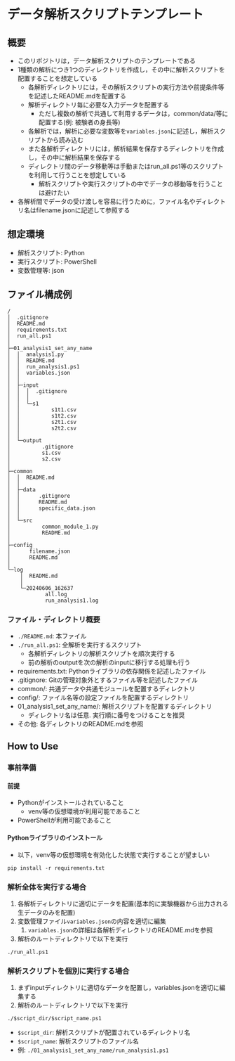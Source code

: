 # データ解析スクリプトテンプレート

## 概要

* このリポジトリは，データ解析スクリプトのテンプレートである
* 1種類の解析につき1つのディレクトリを作成し，その中に解析スクリプトを配置することを想定している
    * 各解析ディレクトリには，その解析スクリプトの実行方法や前提条件等を記述したREADME.mdを配置する
    * 解析ディレクトリ毎に必要な入力データを配置する
        * ただし複数の解析で共通して利用するデータは，common/data/等に配置する(例: 被験者の身長等)
    * 各解析では，解析に必要な変数等を`variables.json`に記述し，解析スクリプトから読み込む
    * また各解析ディレクトリには，解析結果を保存するディレクトリを作成し，その中に解析結果を保存する
    * ディレクトリ間のデータ移動等は手動またはrun_all.ps1等のスクリプトを利用して行うことを想定している
        * 解析スクリプトや実行スクリプトの中でデータの移動等を行うことは避けたい
* 各解析間でデータの受け渡しを容易に行うために，ファイル名やディレクトリ名はfilename.jsonに記述して参照する

## 想定環境

* 解析スクリプト: Python
* 実行スクリプト: PowerShell
* 変数管理等: json

## ファイル構成例

```plaintext
/
│  .gitignore
│  README.md
│  requirements.txt
│  run_all.ps1
│
├─01_analysis1_set_any_name
│  │  analysis1.py
│  │  README.md
│  │  run_analysis1.ps1
│  │  variables.json
│  │
│  ├─input
│  │  │  .gitignore
│  │  │
│  │  └─s1
│  │          s1t1.csv
│  │          s1t2.csv
│  │          s2t1.csv
│  │          s2t2.csv
│  │
│  └─output
│          .gitignore
│          s1.csv
│          s2.csv
│
├─common
│  │  README.md
│  │
│  ├─data
│  │      .gitignore
│  │      README.md
│  │      specific_data.json
│  │
│  └─src
│          common_module_1.py
│          README.md
│
├─config
│      filename.json
│      README.md
│
└─log
    │  README.md
    │
    └─20240606_162637
            all.log
            run_analysis1.log

```

### ファイル・ディレクトリ概要

* `./README.md`: 本ファイル
* `./run_all.ps1`: 全解析を実行するスクリプト
    * 各解析ディレクトリの解析スクリプトを順次実行する
    * 前の解析のoutputを次の解析のinputに移行する処理も行う
* requirements.txt: Pythonライブラリの依存関係を記述したファイル
* .gitignore: Gitの管理対象外とするファイル等を記述したファイル
* common/: 共通データや共通モジュールを配置するディレクトリ
* config/: ファイル名等の設定ファイルを配置するディレクトリ
* 01_analysis1_set_any_name/: 解析スクリプトを配置するディレクトリ
    * ディレクトリ名は任意. 実行順に番号をつけることを推奨
* その他: 各ディレクトリのREADME.mdを参照

## How to Use

### 事前準備

#### 前提

* Pythonがインストールされていること
    * venv等の仮想環境が利用可能であること
* PowerShellが利用可能であること

#### Pythonライブラリのインストール

* 以下，venv等の仮想環境を有効化した状態で実行することが望ましい

```shell
pip install -r requirements.txt
```

### 解析全体を実行する場合

1. 各解析ディレクトリに適切にデータを配置(基本的に実験機器から出力される生データのみを配置)
1. 変数管理ファイル`variables.json`の内容を適切に編集
   1. `variables.json`の詳細は各解析ディレクトリのREADME.mdを参照
1. 解析のルートディレクトリで以下を実行

```shell
./run_all.ps1
```

### 解析スクリプトを個別に実行する場合

1. まずinputディレクトリに適切なデータを配置し，variables.jsonを適切に編集する
1. 解析のルートディレクトリで以下を実行

```shell
./$script_dir/$script_name.ps1
```

* `$script_dir`: 解析スクリプトが配置されているディレクトリ名
* `$script_name`: 解析スクリプトのファイル名
* 例: `./01_analysis1_set_any_name/run_analysis1.ps1`
